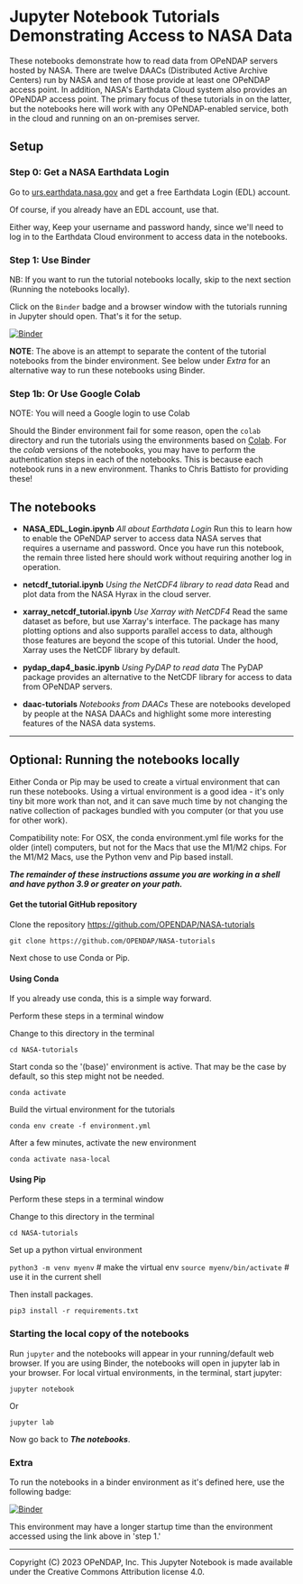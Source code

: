 
# Jupyter Notebook Tutorials Demonstrating Access to NASA Data

These notebooks demonstrate how to read data from OPeNDAP servers
hosted by NASA. There are twelve DAACs (Distributed Active Archive
Centers) run by NASA and ten of those provide at least one OPeNDAP
access point. In addition, NASA's Earthdata Cloud system also provides
an OPeNDAP access point. The primary focus of these tutorials in on
the latter, but the notebooks here will work with any OPeNDAP-enabled
service, both in the cloud and running on an on-premises server.

## Setup

### Step 0: Get a NASA Earthdata Login

Go to [urs.earthdata.nasa.gov](https://urs.earthdata.nasa.gov/) 
and get a free Earthdata Login (EDL) account.

Of course, if you already have an EDL account, use that.

Either way, Keep your username and password handy, since we'll need to
log in to the Earthdata Cloud environment to access data in the notebooks.

### Step 1: Use Binder

NB: If you want to run the tutorial notebooks locally, skip to the 
next section (Running the notebooks locally).

Click on the `Binder` badge and a browser window with the tutorials 
running in Jupyter should open. That's it for the setup.

[![Binder](https://mybinder.org/badge_logo.svg)](https://mybinder.org/v2/gh/OPENDAP/jupyter-binder/main?urlpath=git-pull?repo=https://github.com/OPENDAP/NASA-tutorials)

**NOTE**: The above is an attempt to separate the content of the tutorial notebooks from the binder
environment. See below under _Extra_ for an alternative way to run these notebooks using Binder.

### Step 1b: Or Use Google Colab

NOTE: You will need a Google login to use Colab

Should the Binder environment fail for some reason, open the `colab` directory
and run the tutorials using the environments based on [Colab](https://colab.google/).
For the _colab_ versions of the notebooks, you may have to perform the authentication
steps in each of the notebooks. This is because each notebook runs in a
new environment. Thanks to Chris Battisto for providing these!

## The notebooks

* **NASA_EDL_Login.ipynb**		_All about Earthdata Login_ Run this to learn how to enable
the OPeNDAP server to access data NASA serves that requires a username and password. Once
you have run this notebook, the remain three listed here should work without requiring another
log in operation.

* **netcdf_tutorial.ipynb**		_Using the NetCDF4 library to read data_ Read and plot data
from the NASA Hyrax in the cloud server. 

* **xarray_netcdf_tutorial.ipynb**	_Use Xarray with NetCDF4_ Read the same dataset as before,
but use Xarray's interface. The package has many plotting options and also supports parallel
access to data, although those features are beyond the scope of this tutorial. Under the hood,
Xarray uses the NetCDF library by default.

* **pydap_dap4_basic.ipynb**	_Using PyDAP to read data_ The PyDAP package provides an 
alternative to the NetCDF library for access to data from OPeNDAP servers. 

* **daac-tutorials**  _Notebooks from DAACs_ These are notebooks developed by people at
the NASA DAACs and highlight some more interesting features of the NASA data systems.  

----
## **Optional**: Running the notebooks locally

Either Conda or Pip may be used to create a virtual environment that
can run these notebooks. Using a virtual environment is a good idea -
it's only tiny bit more work than not, and it can save much time by not
changing the native collection of packages bundled with you computer
(or that you use for other work).

Compatibility note: For OSX, the conda environment.yml file works for 
the older (intel) computers, but not for the Macs that use the M1/M2 chips.
For the M1/M2 Macs, use the Python venv and Pip based install.

**_The remainder of these instructions assume you are working in a shell and 
have python 3.9 or greater on your path._**

#### Get the tutorial GitHub repository

Clone the repository https://github.com/OPENDAP/NASA-tutorials

`git clone https://github.com/OPENDAP/NASA-tutorials`

Next chose to use Conda or Pip. 

#### Using Conda

If you already use conda, this is a simple way forward.

Perform these steps in a terminal window

Change to this directory in the terminal

`cd NASA-tutorials`

Start conda so the '(base)' environment is active. That may be the
case by default, so this step might not be needed.

`conda activate`

Build the virtual environment for the tutorials

`conda env create -f environment.yml`

After a few minutes, activate the new environment

`conda activate nasa-local`

#### Using Pip

Perform these steps in a terminal window

Change to this directory in the terminal

`cd NASA-tutorials`

Set up a python virtual environment

`python3 -m venv myenv`		# make the virtual env
`source myenv/bin/activate`	# use it in the current shell

Then install packages.

`pip3 install -r requirements.txt`

### Starting the local copy of the notebooks

Run `jupyter` and the notebooks will appear in your running/default
web browser. If you are using Binder, the notebooks will open in jupyter lab
in your browser. For local virtual environments, in the terminal, start jupyter:

`jupyter notebook`

Or

`jupyter lab`

Now go back to _**The notebooks**_.

### Extra

To run the notebooks in a binder environment as it's defined here, use the following 
badge:

[![Binder](https://mybinder.org/badge_logo.svg)](https://mybinder.org/v2/gh/OPENDAP/NASA-tutorials/main)

This environment may have a longer startup time than the environment accessed using the 
link above in 'step 1.'

----
Copyright (C) 2023 OPeNDAP, Inc. This Jupyter Notebook is made available under the Creative Commons Attribution license 4.0.
